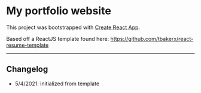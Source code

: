 # My portfolio website

This project was bootstrapped with [Create React App](https://github.com/facebook/create-react-app).

Based off a ReactJS template found here: https://github.com/tbakerx/react-resume-template

---

## Changelog
- 5/4/2021: initialized from template